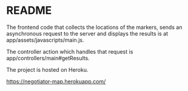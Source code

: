 # README

The frontend code that collects the locations of the markers, sends an asynchronous request to the server and displays the results is at app/assets/javascripts/main.js.

The controller action which handles that request is app/controllers/main#getResults.

The project is hosted on Heroku.

https://negotiator-map.herokuapp.com/
